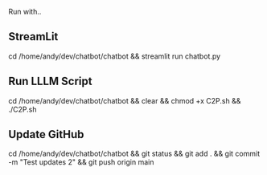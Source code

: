Run with..

StreamLit
----------------
cd /home/andy/dev/chatbot/chatbot && streamlit run chatbot.py

Run LLLM Script
-----------------
cd /home/andy/dev/chatbot/chatbot && clear && chmod +x C2P.sh && ./C2P.sh

Update GitHub
----------------
cd /home/andy/dev/chatbot/chatbot && git status && git add . && git commit -m "Test updates 2" && git push origin main